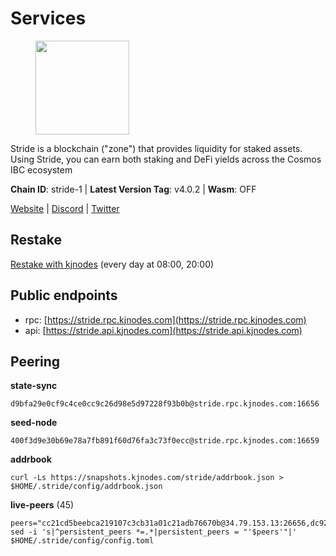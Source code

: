 # Services

<figure><img src="https://raw.githubusercontent.com/kj89/testnet_manuals/main/pingpub/logos/stride.png" width="150" alt=""><figcaption></figcaption></figure>

Stride is a blockchain ("zone") that provides liquidity for staked assets.  Using Stride, you can earn both staking and DeFi yields across the Cosmos IBC ecosystem

**Chain ID**: stride-1 | **Latest Version Tag**: v4.0.2 | **Wasm**: OFF

[Website](https://stride.zone) | [Discord](https://discord.gg/mzQZ8dAE7u) | [Twitter](https://twitter.com/stride_zone)

## Restake

[Restake with kjnodes](https://restake.app/stride/stridevaloper1j8gkhtllnp252l6g6zwzea30e7pvzqttr9768n) (every day at 08:00, 20:00)
## Public endpoints

* rpc: [https://stride.rpc.kjnodes.com](https://stride.rpc.kjnodes.com)
* api: [https://stride.api.kjnodes.com](https://stride.api.kjnodes.com)

## Peering

**state-sync**

```
d9bfa29e0cf9c4ce0cc9c26d98e5d97228f93b0b@stride.rpc.kjnodes.com:16656
```

**seed-node**

```
400f3d9e30b69e78a7fb891f60d76fa3c73f0ecc@stride.rpc.kjnodes.com:16659
```

**addrbook**
```
curl -Ls https://snapshots.kjnodes.com/stride/addrbook.json > $HOME/.stride/config/addrbook.json
```

**live-peers** (45)
```
peers="cc21cd5beebca219107c3cb31a01c21adb76670b@34.79.153.13:26656,dc9241e56b67b2d9b39a79f4aa9dc432d78c1dbc@195.3.223.204:10156,ade4d8bc8cbe014af6ebdf3cb7b1e9ad36f412c0@135.181.5.219:12256,ec3ab92c9635230e6262fa7d9293452d8130fc12@5.161.99.247:26656,5093547fdf0430143ac66b4ee55d80e6542a6c10@217.174.247.163:26656,6856de6f0c70a850db2b58deb43d568fced4a524@35.208.90.201:26656,ef22ceb48d8d7548fab0972a5e4a9cb3c366fc74@65.109.52.178:26656,fbebe11a12def69c115c25b4bf871bc5976dfe50@65.109.59.118:26656,4040b0b8a983a8073319163c5ab67cb1b0a19d36@185.245.182.112:26656,28db7a664e95241930c5680ad2e1480bed3fb99f@198.244.178.213:26656,463b1dc6903455575079572fb23407be586f2a4b@185.16.39.37:26656,2254e6968e5c7ebc98ef5b79b388502fa44e10e1@5.161.134.44:26656,8d7d0f32d53467c4d5e8871faf4ec58ea970fed2@157.90.179.182:26456,b6bbf3fce8563bf55cee37776d1cfc3e6692c7e6@167.235.1.101:26656,06c309d890fe6a1e7d2ac0a600ab077d1e793e18@51.195.89.43:10156,630f5f9f262099b5cd55715d7e3a3949bc02b94e@65.144.145.234:26656,4d17c6e85a1e6282efee950ff3dfe85b4b043f0f@148.251.51.144:26656,bbe196ec7c537e9dac0d2575350a1aa64700cdef@129.213.159.218:26656,ebc272824924ea1a27ea3183dd0b9ba713494f83@185.16.39.158:26886,0d9006337f8e25412737b511ed207c56fee547db@158.101.109.68:26656,d056dcd5ac8dddb23e2962a5ade6ee51f9bfd785@162.19.89.8:10456,d77e7918b9f9e21ee60a8e03075ca3e5f7353912@162.55.4.253:26656,4e1c2471efb89239fb04a4b75f9f87177fd91d00@95.217.151.243:26656,ea6a7b2f366bc343f0670f1673fd86001dd08eb0@65.108.122.246:26636,d9bfa29e0cf9c4ce0cc9c26d98e5d97228f93b0b@65.109.88.38:16656,1387946c04bceb472113f657f55f670f71709230@65.108.4.188:12256,a757fc9ea95a7f643d392ec9fdaa31cbf06e76d9@195.3.221.21:12256,1ec2a654e00e22279ee50f13f074f2bce7218681@15.235.114.194:10156,d36ac7580cc8907a00b0add8c3b047caea6df4ed@107.155.67.202:26636,20948180a8b777f9bbfae3c4bdcc340a04dffdc0@89.58.57.39:26656,ad6700400ff6a76b442e96e772e1f1d641bd3560@35.193.224.120:26656,20f56a68a04eedc764b7e1b87b7032a50b9d4fe9@51.81.155.97:10456,15bc324fbf6ed5347d9a6450bb73f7251c3f2b95@167.235.107.42:27012,befab97d41e02ea4e759eda3de9e30e77b95b55b@34.172.5.139:26656,8e4e1f1e087c76c71c64e477e95495833da82aa2@135.181.173.139:26656,6a6a70719d44dfdaa74a074f017dc1f1ff23da62@146.59.0.123:6000,04b797b5a56fb939a97a3c7d9c3230d09b85e8d7@93.189.30.118:26656,222b5f1f8f8b4933c1913818ab2b7379c282b4e2@65.108.75.107:11656,be0522cbc5ea30f14355ff6d05ed4b9cf47d7dda@188.172.228.162:26656,c917a2f2ca2d40c42bd97d15de8686648c12941b@148.71.46.4:46656,d849878a2972dc8a79ae031e37eb977c56b85f49@13.215.125.32:26656,9ee75491e354965d8bfd8434aa093f8613bc1dce@65.108.238.103:12256,157000d06040f2a7b981c6f062da0c9da0e6e6af@194.163.163.0:26656,a3f95b0b15c31a68a7535f6068c4e14b95e90dcf@65.109.92.240:21016,81139c36049f4a320c8b3c17427904a11471fb70@167.235.15.68:26656"
sed -i 's|^persistent_peers *=.*|persistent_peers = "'$peers'"|' $HOME/.stride/config/config.toml
```
